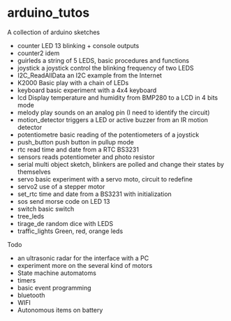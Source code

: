 # arduino_tutos
A collection of arduino sketches

- counter	LED 13 blinking + console outputs
- counter2	idem
- guirleds	a string of 5 LEDS, basic procedures and functions
- joystick	a joystick control the blinking frequency of two LEDS
- I2C_ReadAllData an I2C example from the Internet
- K2000     Basic play with a chain of LEDs
- keyboard	basic experiment with a 4x4 keyboard
- lcd		Display temperature and humidity from BMP280 to a LCD in 4 bits mode
- melody	play sounds on an analog pin (I need to identify the circuit)
- motion_detector triggers a LED or active buzzer from an IR motion detector
- potentiometre	basic reading of the potentiometers of a joystick
- push_button push button in pullup mode
- rtc		read time and date from a RTC BS3231
- sensors	reads potentiometer and photo resistor
- serial	multi object sketch, blinkers are polled and change their states by themselves
- servo		basic experiment with a servo moto, circuit to redefine
- servo2	use of a stepper motor
- set_rtc	time and date from a BS3231 with initialization
- sos		send morse code on LED 13
- switch	basic switch
- tree_leds
- tirage_de	random dice with LEDS
- traffic_lights	Green, red, orange leds

Todo

- an ultrasonic radar for the interface with a PC
- experiment more on the several kind of motors
- State machine automatoms
- timers
- basic event programming
- bluetooth
- WIFI
- Autonomous items on battery


